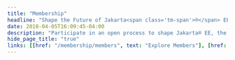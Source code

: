 ```yaml
---
title: "Membership"
headline: "Shape the Future of Jakarta<span class='tm-span'>®</span> EE"
date: 2018-04-05T16:09:45-04:00
description: "Participate in an open process to shape Jakarta® EE, the future of Cloud Native Java."
hide_page_title: "true"
links: [[href: "/membership/members", text: "Explore Members"], [href: "#benefits", text: "Membership Benefits"], [href: "https://accounts.eclipse.org/contact/membership/jakarta-ee", text: "Join Jakarta® EE"]]
---
```


